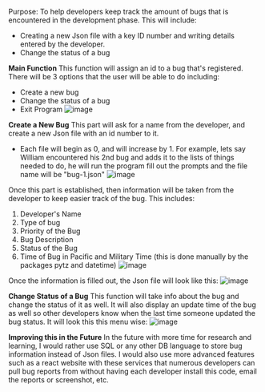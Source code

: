 Purpose: To help developers keep track the amount of bugs that is encountered in the development phase. This will include:
- Creating a new Json file with a key ID number and writing details entered by the developer.
- Change the status of a bug

**Main Function**
This function will assign an id to a bug that's registered. There will be 3 options that the user will be able to do including:
- Create a new bug
- Change the status of a bug
- Exit Program
![image](https://github.com/GucciRemyBoi/Bug-Tracker/assets/40637569/9500505c-e9d2-4642-b650-487d4b7c8c06)

**Create a New Bug**
This part will ask for a name from the developer, and create a new Json file with an id number to it.
- Each file will begin as 0, and will increase by 1.  For example, lets say William encountered his  2nd bug and adds it to the lists of things needed to do, he will run the program fill out the prompts and the file name will be "bug-1.json"
![image](https://github.com/GucciRemyBoi/Bug-Tracker/assets/40637569/68552d97-214d-47e3-8d49-6dfd20e5d7d4)

Once this part is established, then information will be taken from the developer to keep easier track of the bug. This includes:
1. Developer's Name
2. Type of bug
3. Priority of the Bug
4. Bug Description
5. Status of the Bug
6. Time of Bug in Pacific and Military Time (this is done manually by the packages pytz and datetime)
![image](https://github.com/GucciRemyBoi/Bug-Tracker/assets/40637569/0599cc29-5cdf-47a3-af84-f15a66f08c9a)

Once the information is filled out, the Json file will look like this:
![image](https://github.com/GucciRemyBoi/Bug-Tracker/assets/40637569/df13bb0f-bf86-433f-92d9-00190ac2a2f3)

**Change Status of a Bug**
This function will take info about the bug and change the status of it as well. It will also display an update time of the bug as well so other developers know when the last time someone updated the bug status. It will look this this menu wise:
![image](https://github.com/GucciRemyBoi/Bug-Tracker/assets/40637569/b4647f9d-9c79-496d-94eb-038383f73993)

**Improving this in the Future**
In the future with more time for research and learning, I would rather use SQL or any other DB language to store bug information instead of Json files. I would also use more advanced features such as a react website with these services that numerous developers can pull bug reports from without having each developer install this code, email the reports or screenshot, etc.
